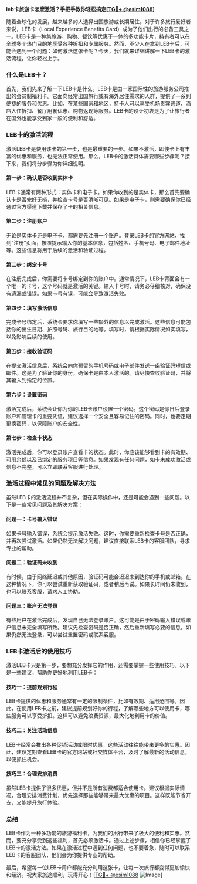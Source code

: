 **leb卡旅游卡怎麽激活？手把手教你轻松搞定[[TG💪+ @esim1088](https://t.me/s/esim1088)]**

随着全球化的发展，越来越多的人选择出国旅游或长期居住。对于许多旅行爱好者来说，LEB卡（Local Experience Benefits Card）成为了他们出行的必备工具之一。LEB卡是一种集旅游、购物、餐饮等优惠于一体的多功能卡片，持有者可以在全球多个热门目的地享受各种折扣和专属服务。然而，不少人在拿到LEB卡后，可能会遇到一个问题：如何激活这张卡呢？今天，我们就来详细讲解一下LEB卡的激活流程，让你轻松上手。

### 什么是LEB卡？

首先，我们先来了解一下LEB卡是什么。LEB卡是由一家国际性的旅游服务公司推出的会员制福利卡。它面向经常出国旅行或有海外居住需求的人群，提供了一系列便捷的服务和优惠。比如，在某些国家和地区，持卡人可以享受机场贵宾通道、酒店入住折扣、餐厅用餐优惠、购物返现等服务。LEB卡的设计初衷是为了让旅行者在国外也能享受到家一般的便利和舒适。

### LEB卡的激活流程

激活LEB卡是使用该卡的第一步，也是最重要的一步。如果不激活，即使卡上有丰富的优惠和服务，也无法正常使用。那么，LEB卡的激活具体需要哪些步骤呢？接下来，我们将分步骤为你详细说明。

#### 第一步：确认是否收到实体卡

LEB卡通常有两种形式：实体卡和电子卡。如果你收到的是实体卡，那么首先要确认卡是否完好无损，并检查卡号是否清晰可见。如果是电子卡，则需要确保你已经通过官方渠道下载并保存了卡的相关信息。

#### 第二步：注册账户

无论是实体卡还是电子卡，都需要先注册一个账户。登录LEB卡的官方网站，找到“注册”页面，按照提示输入你的基本信息，包括姓名、手机号码、电子邮件地址等。这些信息将用于后续的激活和验证过程。

#### 第三步：绑定卡号

在注册完成后，你需要将卡号绑定到你的账户中。通常情况下，LEB卡背面会有一个唯一的卡号，这个号码就是激活的关键。输入卡号时，请务必仔细核对，确保没有遗漏或错误。如果卡号有误，可能会导致激活失败。

#### 第四步：填写激活信息

完成卡号绑定后，系统会要求你填写一些额外的信息以完成激活。这些信息可能包括你的出生日期、护照号码、旅行目的地等。填写时，请根据实际情况如实填写，以免影响后续的使用。

#### 第五步：接收验证码

在提交激活信息后，系统会向你预留的手机号码或电子邮件发送一条验证码短信或邮件。这是为了验证你的身份，确保卡是由本人激活的。请尽快查收验证码，并将其输入到指定的位置。

#### 第六步：设置密码

激活完成后，系统会让你为你的LEB卡账户设置一个密码。这个密码是你日后登录账户和管理卡的重要凭证，建议选择一个安全且容易记住的密码。同时，也要定期更换密码，以保障账户的安全性。

#### 第七步：检查卡状态

激活完成后，你可以登录账户查看卡的状态。此时，你应该能够看到卡的有效期、可用余额以及已绑定的服务项目等信息。如果发现有任何问题，如卡未成功激活或信息不完整，可以立即联系客服进行处理。

### 激活过程中常见的问题及解决方法

虽然LEB卡的激活流程并不复杂，但在实际操作中，还是可能会遇到一些问题。以下是一些常见问题及其解决方案：

#### 问题一：卡号输入错误

如果卡号输入错误，系统会提示激活失败。这时，你需要重新检查卡号是否正确，并再次尝试激活。如果仍然无法解决问题，建议直接联系LEB卡的客服团队，寻求专业的帮助。

#### 问题二：验证码未收到

有时候，由于网络延迟或其他原因，验证码可能会迟迟未到达你的手机或邮箱。在这种情况下，你可以尝试重新获取验证码，或者稍后再试。如果长时间仍未收到，也可以联系客服，请求人工协助。

#### 问题三：账户无法登录

有些用户在激活完成后，发现自己无法登录账户。这可能是由于密码输入错误或账户信息未完全填写所致。建议先检查密码是否正确，然后重新填写必要的信息。如果仍然无法登录，可以尝试重置密码或联系客服。

### LEB卡激活后的使用技巧

激活LEB卡只是第一步，要想充分发挥它的作用，还需要掌握一些使用技巧。以下是一些建议，帮助你更好地利用LEB卡：

#### 技巧一：提前规划行程

LEB卡提供的优惠和服务通常有一定的限制条件，比如有效期、适用范围等。因此，在使用LEB卡之前，建议提前规划好你的行程，了解哪些地方可以使用卡，哪些服务可以享受折扣。这样可以避免浪费资源，最大化地利用卡的价值。

#### 技巧二：关注活动信息

LEB卡经常会推出各种促销活动或限时优惠，这些活动往往能带来更多的实惠。因此，建议定期查看LEB卡的官方网站或社交媒体平台，及时了解最新的活动信息，以便抓住机会。

#### 技巧三：合理安排消费

虽然LEB卡提供了很多优惠，但并不是所有消费都适合使用卡。建议根据实际情况，合理安排消费计划，优先选择那些能够带来最大优惠的项目。这样既能节省开支，又能提升旅行体验。

### 总结

LEB卡作为一种多功能的旅游福利卡，为我们的出行带来了极大的便利和实惠。然而，要充分享受到这些福利，首先必须激活卡。通过上述步骤，相信你已经掌握了LEB卡的激活方法。如果在激活过程中遇到任何问题，也不要着急，随时可以联系LEB卡的客服团队，他们会为你提供专业的帮助。

最后，希望每一位LEB卡用户都能充分利用这张卡，让每一次旅行都变得更加愉快和经济。祝大家旅途顺利，玩得开心！[[TG💪+ @esim1088](https://t.me/s/esim1088) ![Image](https://i.postimg.cc/4NQfJmqS/Snipaste-2025-05-13-00-14-12.png)]